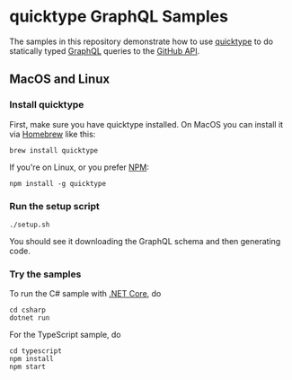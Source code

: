 # quicktype GraphQL Samples

The samples in this repository demonstrate how to use
[quicktype](https://quicktype.io/) to do statically typed
[GraphQL](http://graphql.org/) queries to the
[GitHub API](https://developer.github.com/v4/).

## MacOS and Linux

### Install quicktype

First, make sure you have quicktype installed.  On MacOS you can
install it via [Homebrew](https://brew.sh/) like this:

    brew install quicktype

If you're on Linux, or you prefer [NPM](https://www.npmjs.com/):

    npm install -g quicktype

### Run the setup script

    ./setup.sh

You should see it downloading the GraphQL schema and then generating
code.

### Try the samples

To run the C# sample with
[.NET Core](https://www.microsoft.com/net/learn/get-started/macos), do

    cd csharp
	dotnet run

For the TypeScript sample, do

    cd typescript
	npm install
	npm start
